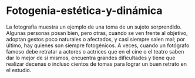 # Fotogenia-estética-y-dinámica
La fotografía muestra un ejemplo de una toma de un sujeto sorprendido. Algunas personas posan bien, pero otras, cuando se ven frente al objetivo, adoptan gestos poco naturales o afectados, y casi siempre salen mal; por último, hay quienes son siempre fotogénicos.
A veces, cuando un fotógrafo famoso debe retratar a actores o actrices que en el cine o el teatro saben dar lo mejor de sí mismos, encuentra grandes dificultades y tiene que realizar decenas o incluso cientos de tomas para lograr un buen retrato en el estudio.
